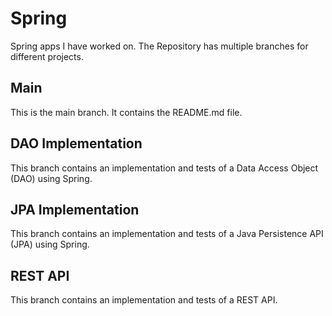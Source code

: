 # Spring
Spring apps I have worked on. The Repository has multiple branches for different projects.

## Main
This is the main branch. It contains the README.md file.

## DAO Implementation
This branch contains an implementation and tests of a Data Access Object (DAO) using Spring.

## JPA Implementation
This branch contains an implementation and tests of a Java Persistence API (JPA) using Spring.

## REST API
This branch contains an implementation and tests of a REST API.